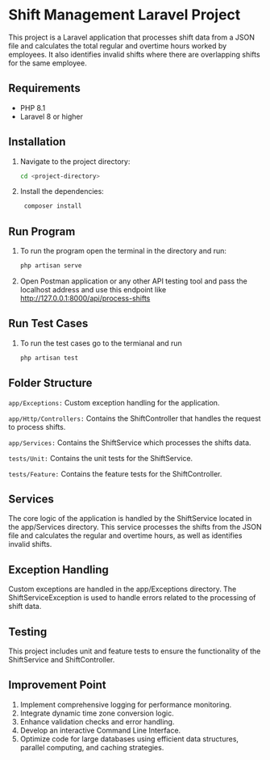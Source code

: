# Shift Management Laravel Project

This project is a Laravel application that processes shift data from a JSON file and calculates the total regular and overtime hours worked by employees. It also identifies invalid shifts where there are overlapping shifts for the same employee.

## Requirements

- PHP 8.1
- Laravel 8 or higher

## Installation

1. Navigate to the project directory:

   ```bash
   cd <project-directory>

2. Install the dependencies:

   ```bash
    composer install

## Run Program

1. To run the program open the terminal in the directory and run:
    ```bash
    php artisan serve
    
2. Open Postman application or any other API testing tool and pass the localhost address and use this endpoint like http://127.0.0.1:8000/api/process-shifts

## Run Test Cases

1. To run the test cases go to the termianal and run

    ```bash
    php artisan test


## Folder Structure

`app/Exceptions:` Custom exception handling for the application.

`app/Http/Controllers:` Contains the ShiftController that handles the request to process shifts.

`app/Services:` Contains the ShiftService which processes the shifts data.

`tests/Unit:` Contains the unit tests for the ShiftService.

`tests/Feature:` Contains the feature tests for the ShiftController.

## Services

The core logic of the application is handled by the ShiftService located in the app/Services directory. This service processes the shifts from the JSON file and calculates the regular and overtime hours, as well as identifies invalid shifts.


## Exception Handling

Custom exceptions are handled in the app/Exceptions directory. The ShiftServiceException is used to handle errors related to the processing of shift data.

## Testing

This project includes unit and feature tests to ensure the functionality of the ShiftService and ShiftController.

## Improvement Point

1. Implement comprehensive logging for performance monitoring.
2. Integrate dynamic time zone conversion logic.
3. Enhance validation checks and error handling.
4. Develop an interactive Command Line Interface.
5. Optimize code for large databases using efficient data structures, parallel computing, and caching strategies.

